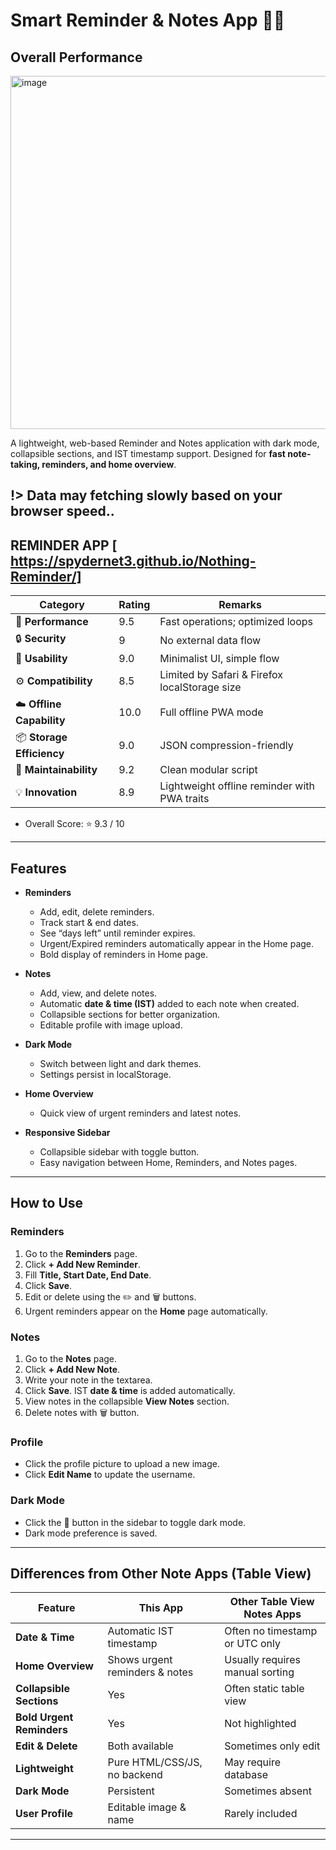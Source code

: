 # Smart Reminder & Notes App 📝⏰

## Overall Performance
<img width="1018" height="565" alt="image" src="https://github.com/user-attachments/assets/40c9acf2-5c6f-4138-9957-f5bc47314583" />


A lightweight, web-based Reminder and Notes application with dark mode, collapsible sections, and IST timestamp support. Designed for **fast note-taking, reminders, and home overview**.

!> Data may fetching slowly based on your browser speed..
---
REMINDER APP [ https://spydernet3.github.io/Nothing-Reminder/]
---
| Category                  | Rating | Remarks                                       |
| ------------------------- | ------ | --------------------------------------------- |
| 🧠 **Performance**        | 9.5    | Fast operations; optimized loops              |
| 🔒 **Security**           | 9      | No external data flow                         |
| 🧰 **Usability**          | 9.0    | Minimalist UI, simple flow                    |
| ⚙️ **Compatibility**      | 8.5    | Limited by Safari & Firefox localStorage size |
| ☁️ **Offline Capability** | 10.0   | Full offline PWA mode                         |
| 📦 **Storage Efficiency** | 9.0    | JSON compression-friendly                     |
| 🧩 **Maintainability**    | 9.2    | Clean modular script                          |
| 💡 **Innovation**         | 8.9    | Lightweight offline reminder with PWA traits  |

- Overall Score: ⭐ 9.3 / 10
---
## Features

- **Reminders**
  - Add, edit, delete reminders.
  - Track start & end dates.
  - See “days left” until reminder expires.
  - Urgent/Expired reminders automatically appear in the Home page.
  - Bold display of reminders in Home page.
  
- **Notes**
  - Add, view, and delete notes.
  - Automatic **date & time (IST)** added to each note when created.
  - Collapsible sections for better organization.
  - Editable profile with image upload.
  
- **Dark Mode**
  - Switch between light and dark themes.
  - Settings persist in localStorage.

- **Home Overview**
  - Quick view of urgent reminders and latest notes.

- **Responsive Sidebar**
  - Collapsible sidebar with toggle button.
  - Easy navigation between Home, Reminders, and Notes pages.

---

## How to Use

### Reminders
1. Go to the **Reminders** page.
2. Click **+ Add New Reminder**.
3. Fill **Title, Start Date, End Date**.
4. Click **Save**.  
5. Edit or delete using the ✏️ and 🗑️ buttons.
6. Urgent reminders appear on the **Home** page automatically.

### Notes
1. Go to the **Notes** page.
2. Click **+ Add New Note**.
3. Write your note in the textarea.
4. Click **Save**. IST **date & time** is added automatically.
5. View notes in the collapsible **View Notes** section.
6. Delete notes with 🗑️ button.

### Profile
- Click the profile picture to upload a new image.
- Click **Edit Name** to update the username.

### Dark Mode
- Click the 🌙 button in the sidebar to toggle dark mode.
- Dark mode preference is saved.

---

## Differences from Other Note Apps (Table View)

| Feature | This App | Other Table View Notes Apps |
|---------|---------|----------------------------|
| **Date & Time** | Automatic IST timestamp | Often no timestamp or UTC only |
| **Home Overview** | Shows urgent reminders & notes | Usually requires manual sorting |
| **Collapsible Sections** | Yes | Often static table view |
| **Bold Urgent Reminders** | Yes | Not highlighted |
| **Edit & Delete** | Both available | Sometimes only edit |
| **Lightweight** | Pure HTML/CSS/JS, no backend | May require database |
| **Dark Mode** | Persistent | Sometimes absent |
| **User Profile** | Editable image & name | Rarely included |

---


